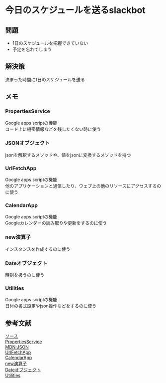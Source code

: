 # 今日のスケジュールを送るslackbot

## 問題  
- 1日のスケジュールを把握できていない
- 予定を忘れてしまう

## 解決策  
決まった時間に1日のスケジュールを送る  

## メモ  
### PropertiesService  
Google apps scriptの機能  
コード上に機密情報などを残したくない時に使う  
### JSONオブジェクト  
jsonを解釈するメソッドや、値をjsonに変換するメソッドを持つ  
### UrlFetchApp  
Google apps scriptの機能  
他のアプリケーションと通信したり、ウェブ上の他のリソースにアクセスするのに使う  
### CalendarApp  
Google apps scriptの機能  
Googleカレンダーの読み取りや更新をするのに使う  
### new演算子  
インスタンスを作成するのに使う  
### Dateオブジェクト  
時刻を扱うのに使う  
### Utilities  
Google apps scriptの機能  
日付の書式設定やjson操作などをするのに使う  

## 参考文献  
[ソース](https://www.youtube.com/watch?v=CVIApO-B6gQ&list=PLzzUGo1v1MFyZc-nWacR5QN0mT3PhkRwY&index=2)  
[PropertiesService](https://developers.google.com/apps-script/guides/properties?hl=ja)  
[MDN:JSON](https://developer.mozilla.org/ja/docs/Web/JavaScript/Reference/Global_Objects/JSON)  
[UrlFetchApp](https://developers.google.com/apps-script/reference/url-fetch/url-fetch-app?hl=ja)  
[CalendarApp](https://developers.google.com/apps-script/reference/calendar/calendar-app?hl=ja)  
[new演算子](https://developer.mozilla.org/ja/docs/Web/JavaScript/Reference/Operators/new)  
[Dateオブジェクト](https://developer.mozilla.org/ja/docs/Web/JavaScript/Reference/Global_Objects/Date)  
[Utilities](https://developers.google.com/apps-script/reference/utilities/utilities?hl=ja)  
